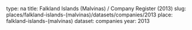 type: na
title: Falkland Islands (Malvinas) / Company Register (2013)
slug: places/falkland-islands-(malvinas)/datasets/companies/2013
place: falkland-islands-(malvinas)
dataset: companies
year: 2013

